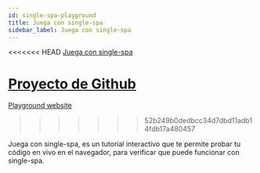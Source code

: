```yaml
---
id: single-spa-playground
title: Juega con single-spa
sidebar_label: Juega con single-spa
---
```


<<<<<<< HEAD
[Juega con single-spa](http://single-spa-playground.org)

[Proyecto de Github](https://github.com/single-spa/single-spa-playground)
=======
[Playground website](http://single-spa-playground.org)
>>>>>>> 52b249b0dedbcc34d7dbd11adb14fdb17a480457

Juega con single-spa, es un tutorial interactivo que te permite probar tu código en vivo en el navegador, para verificar que puede funcionar con single-spa.
